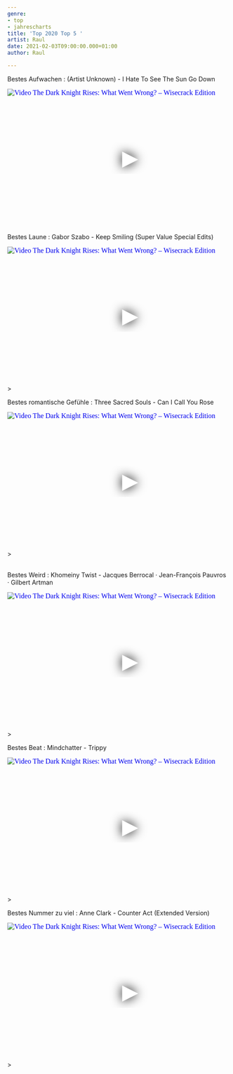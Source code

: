```yaml
---
genre:
- top
- jahrescharts
title: 'Top 2020 Top 5 '
artist: Raul
date: 2021-02-03T09:00:00.000+01:00
author: Raul

---
```

<div class="video-list-container">
<p class="list-headline">Bestes Aufwachen : (Artist Unknown) - I Hate To See The Sun Go Down</p>
<div class="video-container ">
<iframe width="560" height="315" src="https://www.youtube.com/embed/7Hl4JZLknjk"
srcdoc="<style>*{padding:0;margin:0;overflow:hidden}html,body{height:100%}img,span{position:absolute;width:100%;top:0;bottom:0;margin:auto}span{height:1.5em;text-align:center;font:48px/1.5 sans-serif;color:white;text-shadow:0 0 0.5em black}</style><a
href=https://www.youtube.com/embed/7Hl4JZLknjk?autoplay=1><img src=https://img.youtube.com/vi/7Hl4JZLknjk/hqdefault.jpg alt='Video The Dark Knight Rises: What Went Wrong? – Wisecrack Edition'><span>▶</span></a>"
frameborder="0" allow="accelerometer; autoplay; encrypted-media; gyroscope; picture-in-picture"
allowfullscreen></iframe>
</div>
</div>

<div class="video-list-container">
<p class="list-headline">Bestes Laune : Gabor Szabo - Keep Smiling (Super Value Special Edits)</p>
<div class="video-container ">
<iframe width="560" height="315" src="https://www.youtube.com/embed/SSVehaXqGMM"
srcdoc="<style>*{padding:0;margin:0;overflow:hidden}html,body{height:100%}img,span{position:absolute;width:100%;top:0;bottom:0;margin:auto}span{height:1.5em;text-align:center;font:48px/1.5 sans-serif;color:white;text-shadow:0 0 0.5em black}</style><a
href=https://www.youtube.com/embed/SSVehaXqGMM?autoplay=1><img src=https://img.youtube.com/vi/SSVehaXqGMM/hqdefault.jpg alt='Video The Dark Knight Rises: What Went Wrong? – Wisecrack Edition'><span>▶</span></a>"
frameborder="0" allow="accelerometer; autoplay; encrypted-media; gyroscope; picture-in-picture"
allowfullscreen></iframe>
>
</div>

</div>

<div class="video-list-container">
<p class="list-headline">Bestes romantische Gefühle : Three Sacred Souls - Can I Call You Rose</p>
<div class="video-container ">
<iframe width="560" height="315" src="https://www.youtube.com/embed/tpbcbj0bR5o"
srcdoc="<style>*{padding:0;margin:0;overflow:hidden}html,body{height:100%}img,span{position:absolute;width:100%;top:0;bottom:0;margin:auto}span{height:1.5em;text-align:center;font:48px/1.5 sans-serif;color:white;text-shadow:0 0 0.5em black}</style><a
href=https://www.youtube.com/embed/tpbcbj0bR5o?autoplay=1><img src=https://img.youtube.com/vi/tpbcbj0bR5o/hqdefault.jpg alt='Video The Dark Knight Rises: What Went Wrong? – Wisecrack Edition'><span>▶</span></a>"
frameborder="0" allow="accelerometer; autoplay; encrypted-media; gyroscope; picture-in-picture"
allowfullscreen></iframe>
>
</div>

</div>

<br>

<div class="video-list-container">
<p class="list-headline">Bestes Weird : Khomeiny Twist - Jacques Berrocal · Jean-François Pauvros · Gilbert Artman
</p>
<div class="video-container ">
<iframe width="560" height="315" src="https://www.youtube.com/embed/ThSSD-32wQc"
srcdoc="<style>*{padding:0;margin:0;overflow:hidden}html,body{height:100%}img,span{position:absolute;width:100%;top:0;bottom:0;margin:auto}span{height:1.5em;text-align:center;font:48px/1.5 sans-serif;color:white;text-shadow:0 0 0.5em black}</style><a
href=https://www.youtube.com/embed/ThSSD-32wQc?autoplay=1><img src=https://img.youtube.com/vi/ThSSD-32wQc/hqdefault.jpg alt='Video The Dark Knight Rises: What Went Wrong? – Wisecrack Edition'><span>▶</span></a>"
frameborder="0" allow="accelerometer; autoplay; encrypted-media; gyroscope; picture-in-picture"
allowfullscreen></iframe>
>
</div>

</div>

<div class="video-list-container">
<p class="list-headline">Bestes Beat : Mindchatter - Trippy</p>
<div class="video-container ">
<iframe width="560" height="315" src="https://www.youtube.com/embed/MF-SkM7DGGE"
srcdoc="<style>*{padding:0;margin:0;overflow:hidden}html,body{height:100%}img,span{position:absolute;width:100%;top:0;bottom:0;margin:auto}span{height:1.5em;text-align:center;font:48px/1.5 sans-serif;color:white;text-shadow:0 0 0.5em black}</style><a
href=https://www.youtube.com/embed/MF-SkM7DGGE?autoplay=1><img src=https://img.youtube.com/vi/MF-SkM7DGGE/hqdefault.jpg alt='Video The Dark Knight Rises: What Went Wrong? – Wisecrack Edition'><span>▶</span></a>"
frameborder="0" allow="accelerometer; autoplay; encrypted-media; gyroscope; picture-in-picture"
allowfullscreen></iframe>
>
</div>
</div>

<div class="video-list-container"> <p class="list-headline">Bestes Nummer zu viel : Anne Clark - Counter Act (Extended Version)</p> <div class="video-container "> <iframe width="560" height="315" src="https://www.youtube.com/embed/4e2MmrCy8mE" srcdoc="<style>*{padding:0;margin:0;overflow:hidden}html,body{height:100%}img,span{position:absolute;width:100%;top:0;bottom:0;margin:auto}span{height:1.5em;text-align:center;font:48px/1.5 sans-serif;color:white;text-shadow:0 0 0.5em black}</style><a href=https://www.youtube.com/embed/4e2MmrCy8mE?autoplay=1><img src=https://img.youtube.com/vi/4e2MmrCy8mE/hqdefault.jpg alt='Video The Dark Knight Rises: What Went Wrong? – Wisecrack Edition'><span>▶</span></a>" frameborder="0" allow="accelerometer; autoplay; encrypted-media; gyroscope; picture-in-picture" allowfullscreen></iframe> > </div> </div>